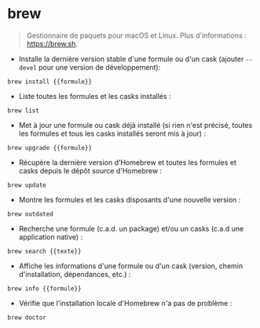 # brew

> Gestionnaire de paquets pour macOS et Linux.
> Plus d'informations : <https://brew.sh>.

- Installe la dernière version stable d'une formule ou d'un cask (ajouter `--devel` pour une version de développement):

`brew install {{formule}}`

- Liste toutes les formules et les casks installés :

`brew list`

- Met à jour une formule ou cask déjà installé (si rien n'est précisé, toutes les formules et tous les casks installés seront mis à jour) :

`brew upgrade {{formule}}`

- Récupère la dernière version d'Homebrew et toutes les formules et casks depuis le dépôt source d'Homebrew :

`brew update`

- Montre les formules et les casks disposants d'une nouvelle version :

`brew outdated`

- Recherche une formule (c.a.d. un package) et/ou un casks (c.a.d une application native) :

`brew search {{texte}}`

- Affiche les informations d'une formule ou d'un cask (version, chemin d'installation, dépendances, etc.) :

`brew info {{formule}}`

- Vérifie que l'installation locale d'Homebrew n'a pas de problème :

`brew doctor`

